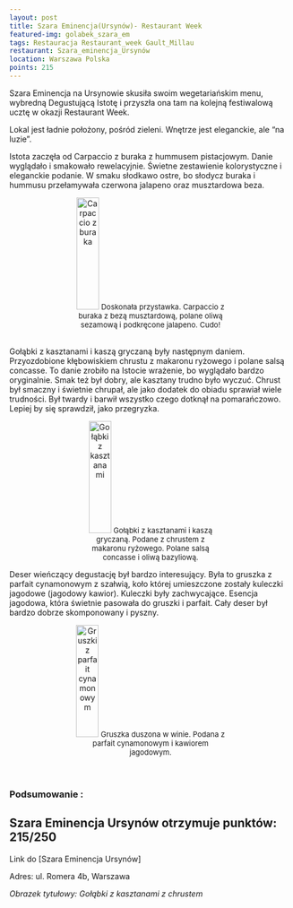 ```yaml
---
layout: post
title: Szara Eminencja(Ursynów)- Restaurant Week
featured-img: golabek_szara_em
tags: Restauracja Restaurant_week Gault_Millau
restaurant: Szara_eminencja_Ursynów
location: Warszawa Polska
points: 215
---
```

Szara Eminencja na Ursynowie skusiła swoim wegetariańskim menu, wybredną
Degustującą Istotę i przyszła ona tam na kolejną festiwalową ucztę w okazji Restaurant Week.

Lokal jest ładnie położony, pośród zieleni. Wnętrze jest eleganckie, ale “na luzie”.

Istota zaczęła od Carpaccio z buraka z hummusem pistacjowym.
 Danie wyglądało i smakowało rewelacyjnie. Świetne zestawienie kolorystyczne i eleganckie podanie.
  W smaku słodkawo ostre, bo słodycz buraka i hummusu przełamywała czerwona jalapeno oraz musztardowa beza.

<center><div style="width:55%">
  <img src="{{site.img_url}}/assets/img/posts/carpaccio_burak.jpg" alt="Carpaccio z buraka" height="200px" width="40px" />
  <font size="2">
      Doskonała przystawka. Carpaccio z buraka z bezą musztardową, polane oliwą sezamową i podkręcone jalapeno. Cudo!
  </font>
</div></center>
<br />

Gołąbki z kasztanami i kaszą gryczaną były następnym daniem.
 Przyozdobione kłębowiskiem chrustu z makaronu ryżowego i polane salsą concasse.
 To danie zrobiło na Istocie wrażenie, bo wyglądało bardzo oryginalnie. Smak też był dobry,
 ale kasztany trudno było wyczuć. Chrust był smaczny i świetnie chrupał, ale jako dodatek do obiadu sprawiał wiele
  trudności. Był twardy i barwił wszystko czego dotknął na pomarańczowo. Lepiej by się sprawdził, jako przegryzka.
<center><div style="width:45%">
  <img src="{{site.img_url}}/assets/img/posts/galabki_szara_em.jpg" alt="Gołąbki z kasztanami" height="200px" width="40px" />

  <font size="2">
Gołąbki z kasztanami i kaszą gryczaną. Podane z chrustem z makaronu ryżowego. Polane salsą concasse i oliwą bazyliową.
  </font>
</div></center>

Deser wieńczący degustację był bardzo interesujący. Była to gruszka z parfait cynamonowym z szałwią,
koło której umieszczone zostały kuleczki jagodowe (jagodowy kawior). Kuleczki były zachwycające.
 Esencja jagodowa, która świetnie pasowała do gruszki i parfait. Cały deser był bardzo dobrze skomponowany i pyszny.

 <center><div style="width:55%">
  <img src="{{site.img_url}}/assets/img/posts/gruszka_w_winie.jpg" alt="Gruszki z parfait cynamonowym" height="200px" width="40px" />

  <font size="2">
Gruszka duszona w winie. Podana z parfait cynamonowym i kawiorem jagodowym.
  </font>
</div></center>
<br />&ensp;&ensp;&ensp;

### Podsumowanie :

## Szara Eminencja Ursynów otrzymuje punktów: **215/250**
Link do [Szara Eminencja Ursynów]

Adres: ul. Romera 4b, Warszawa

_Obrazek tytułowy: Gołąbki z kasztanami z chrustem_

[Szara_Eminencja_Ursynów]: http://ursynow.szaraeminencja.com/pl/oferta


